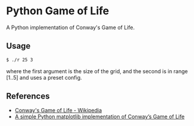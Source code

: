 # Python Game of Life

A Python implementation of Conway's Game of Life.

## Usage

```bash
$ ./r 25 3
```

where the first argument is the size of the grid, and the second is in range [1..5] and uses a preset config.

## References

- [Conway's Game of Life - Wikipedia](https://en.wikipedia.org/wiki/Conway%27s_Game_of_Life)
- [A simple Python matplotlib implementation of Conway’s Game of Life](https://electronut.in/a-simple-python-matplotlib-implementation-of-conways-game-of-life/)
